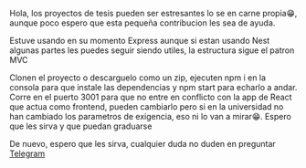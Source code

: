 Hola, los proyectos de tesis pueden ser estresantes lo se en carne propia😁, aunque poco espero que esta pequeña contribucion les sea de ayuda.

Estuve usando en su momento Express aunque si estan usando Nest algunas partes les puedes seguir siendo utiles, la estructura sigue el patron MVC

Clonen el proyecto o descarguelo como un zip, ejecuten npm i en la consola para que instale las dependencias y npm start para echarlo a andar. Corre
en el puerto 3001 para que no entre en conflicto con la app de React que actua como frontend, pueden cambiarlo pero si en la universidad no han cambiado
los parametros de exigencia, eso ni lo van a mirar😁. Espero que les sirva y que puedan graduarse

De nuevo, espero que les sirva, cualquier duda no duden en preguntar [Telegram](https://t.me/Adr1to)
